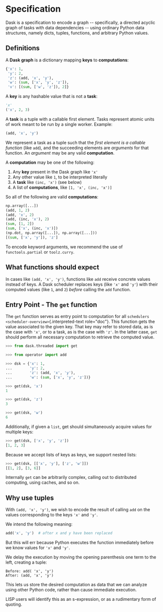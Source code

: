# Specification

Dask is a specification to encode a graph \-- specifically, a directed
acyclic graph of tasks with data dependencies \-- using ordinary Python
data structures, namely dicts, tuples, functions, and arbitrary Python
values.

## Definitions

A **Dask graph** is a dictionary mapping **keys** to **computations**:

``` python
{'x': 1,
 'y': 2,
 'z': (add, 'x', 'y'),
 'w': (sum, ['x', 'y', 'z']),
 'v': [(sum, ['w', 'z']), 2]}
```

A **key** is any hashable value that is not a **task**:

``` python
'x'
('x', 2, 3)
```

A **task** is a tuple with a callable first element. Tasks represent
atomic units of work meant to be run by a single worker. Example:

``` python
(add, 'x', 'y')
```

We represent a task as a tuple such that the *first element is a
callable function* (like `add`), and the succeeding elements are
*arguments* for that function. An *argument* may be any valid
**computation**.

A **computation** may be one of the following:

1.  Any **key** present in the Dask graph like `'x'`
2.  Any other value like `1`, to be interpreted literally
3.  A **task** like `(inc, 'x')` (see below)
4.  A list of **computations**, like `[1, 'x', (inc, 'x')]`

So all of the following are valid **computations**:

``` python
np.array([...])
(add, 1, 2)
(add, 'x', 2)
(add, (inc, 'x'), 2)
(sum, [1, 2])
(sum, ['x', (inc, 'x')])
(np.dot, np.array([...]), np.array([...]))
[(sum, ['x', 'y']), 'z']
```

To encode keyword arguments, we recommend the use of `functools.partial`
or `toolz.curry`.

## What functions should expect

In cases like `(add, 'x', 'y')`, functions like `add` receive concrete
values instead of keys. A Dask scheduler replaces keys (like `'x'` and
`'y'`) with their computed values (like `1`, and `2`) *before* calling
the `add` function.

## Entry Point - The `get` function

The `get` function serves as entry point to computation for all
`schedulers <scheduler-overview>`{.interpreted-text role="doc"}. This
function gets the value associated to the given key. That key may refer
to stored data, as is the case with `'x'`, or to a task, as is the case
with `'z'`. In the latter case, `get` should perform all necessary
computation to retrieve the computed value.

``` python
>>> from dask.threaded import get

>>> from operator import add

>>> dsk = {'x': 1,
...        'y': 2,
...        'z': (add, 'x', 'y'),
...        'w': (sum, ['x', 'y', 'z'])}
```

``` python
>>> get(dsk, 'x')
1

>>> get(dsk, 'z')
3

>>> get(dsk, 'w')
6
```

Additionally, if given a `list`, get should simultaneously acquire
values for multiple keys:

``` python
>>> get(dsk, ['x', 'y', 'z'])
[1, 2, 3]
```

Because we accept lists of keys as keys, we support nested lists:

``` python
>>> get(dsk, [['x', 'y'], ['z', 'w']])
[[1, 2], [3, 6]]
```

Internally `get` can be arbitrarily complex, calling out to distributed
computing, using caches, and so on.

## Why use tuples

With `(add, 'x', 'y')`, we wish to encode the result of calling `add` on
the values corresponding to the keys `'x'` and `'y'`.

We intend the following meaning:

``` python
add('x', 'y')  # after x and y have been replaced
```

But this will err because Python executes the function immediately
before we know values for `'x'` and `'y'`.

We delay the execution by moving the opening parenthesis one term to the
left, creating a tuple:

``` 
Before: add( 'x', 'y')
After: (add, 'x', 'y')
```

This lets us store the desired computation as data that we can analyze
using other Python code, rather than cause immediate execution.

LISP users will identify this as an s-expression, or as a rudimentary
form of quoting.
